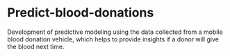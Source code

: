 # Predict-blood-donations
Development of predictive modeling using the data collected from a mobile blood donation vehicle, which helps to provide insights if a donor will give the blood next time.
